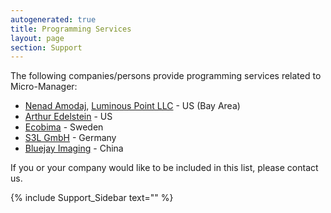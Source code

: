 ```yaml
---
autogenerated: true
title: Programming Services
layout: page
section: Support
---
```


The following companies/persons provide programming services related to
Micro-Manager:

-   [Nenad Amodaj](http://www.amodaj.com), [Luminous Point
    LLC](http://www.luminous-point.com) - US (Bay Area)
-   [Arthur Edelstein](mailto:arthuredelstein@gmail.com) - US
-   [Ecobima](http://www.ecobima.com) - Sweden
-   [S3L GmbH](http://www.s3l.de/home/index/en) - Germany
-   [Bluejay Imaging](http://bluejayimaging.com/) - China

If you or your company would like to be included in this list, please
contact us.

{% include Support_Sidebar text="" %}
